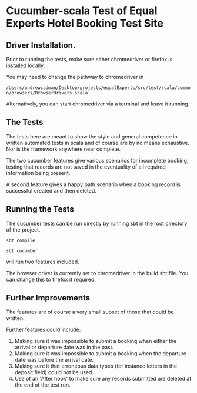 # Cucumber-scala Test of Equal Experts Hotel Booking Test Site

## Driver Installation.

Prior to running the tests, make sure either chromedriver or firefox is installed locally.

You may need to change the pathway to chromedriver in 

`/Users/andrewcadman/Desktop/projects/equalExperts/src/test/scala/common/browsers/BrowserDrivers.scala`

Alternatively, you can start chromedriver via a terminal and leave it running.


## The Tests

The tests here are meant to show the style and general competence in written automated tests in scala and of course
are by no means exhaustive. Nor is the framework anywhere near complete.

The two cucumber features give various scenarios for incomplete booking, testing that records are
not saved in the eventuality of all required information being present.

A second feature gives a happy path scenario when a booking record is successful created and then deleted.

## Running the Tests

The cucumber tests can be run directly by running sbt in the root
directory of the project.

`sbt compile`

`sbt cucumber`

will run two features included.

The browser driver is currently set to chromedriver in the build.sbt file.
You can change this to firefox if required.

## Further Improvements

The features are of course a very small subset of those that could be written.

Further features could include:

1. Making sure it was impossible to submit a booking when either the arrival or departure date was in the past.
2. Making sure it was impossible to submit a booking when the departure date was before the arrival date.
3. Making sure it that erroneous data types (for instance letters in the deposit field) could not be used.
4. Use of an 'After hook' to make sure any records submitted are deleted at the end of the test run.

